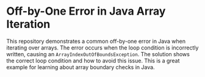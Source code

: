 # Off-by-One Error in Java Array Iteration
This repository demonstrates a common off-by-one error in Java when iterating over arrays. The error occurs when the loop condition is incorrectly written, causing an `ArrayIndexOutOfBoundsException`.  The solution shows the correct loop condition and how to avoid this issue.  This is a great example for learning about array boundary checks in Java.